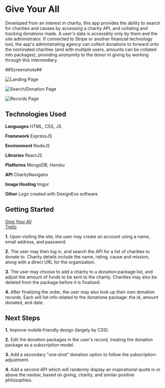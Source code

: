 # Give Your All #
Developed from an interest in charity, this app provides the ability to search for charities and causes by accessing a charity API, and collating and tracking donations made. A user's data is accessibly only by them and
the site administrator. If connected to Stripe or another financial technology tool, the app's administrating agency can collect donations to forward onto the nominated charities (and with multiple users, amounts can be
collated into packages), providing anonymity to the donor in giving by working through this intermediary. 


##Screenshots##

![Landing Page](https://i.imgur.com/Rjp88Zx.jpg)<br>

![Search/Donation Page](https://i.imgur.com/1Tpv3xK.png)<br>

![Records Page](https://i.imgur.com/0RkGW9k.jpg)<br>



## Technologies Used ##

**Languages** HTML, CSS, JS<br>

**Framework** ExpressJS<br>

**Environment** NodeJS<br>

**Libraries** ReactJS<br>

**Platforms** MongoDB, Heroku<br>

**API** CharityNavigator<br>

**Image Hosting** Imgur<br>

**Other** Logo created with DesignEvo software<br>


## Getting Started ##

[Give Your All](http://giveyourall.herokuapp.com "GiveYourAll")<br>
[Trello](https://trello.com/b/eaIztHJ3/giveyourall "Trello")<br>

**1.** Upon visiting the site, the user may create an account using a name, email address, and password.

**2.** The user may then log in, and search the API for a list of charities to donate to. Charity details include the name, rating, cause and mission, along with a direct URL for the organization.

**3.** The user may choose to add a charity to a donation‐package list, and adjust the amount of funds to be sent to the charity. Charities may also be deleted from the package before it is finalized.

**4.** After finalizing the order, the user may also look up their own donation records. Each will list info related to the donatione package: the id, amount donated, and date.


## Next Steps ##

**1.** Improve mobile‐friendly design (largely by CSS).

**2.** Edit the donation packages in the user's record, treating the donation package as a subscription model.

**3.** Add a secondary "one‐shot" donation option to follow the subscription‐adjustment.

**4.** Add a second API which will randomly display an inspirational quote in or above the navbar, based on giving, charity, and similar positive philosophies.
